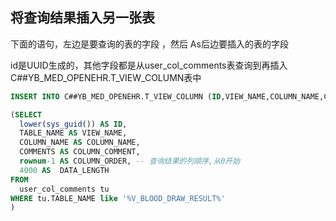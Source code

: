 ## 将查询结果插入另一张表

下面的语句，左边是要查询的表的字段 ，然后 As后边要插入的表的字段

id是UUID生成的，其他字段都是从user_col_comments表查询到再插入C##YB_MED_OPENEHR.T_VIEW_COLUMN表中

```sql
INSERT INTO C##YB_MED_OPENEHR.T_VIEW_COLUMN (ID,VIEW_NAME,COLUMN_NAME,COLUMN_COMMENT,COLUMN_ORDER,DATA_LENGTH)

(SELECT
  lower(sys_guid()) AS ID, 
  TABLE_NAME AS VIEW_NAME,
  COLUMN_NAME AS COLUMN_NAME,
  COMMENTS AS COLUMN_COMMENT,
  rownum-1 AS COLUMN_ORDER, -- 查询结果的列顺序,从0开始
  4000 AS  DATA_LENGTH
FROM
  user_col_comments tu
WHERE tu.TABLE_NAME like '%V_BLOOD_DRAW_RESULT%'
)
```
